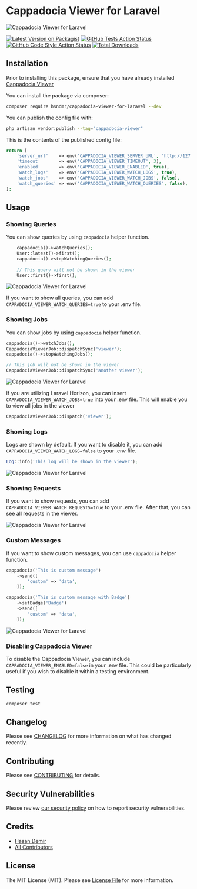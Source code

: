 # Cappadocia Viewer for Laravel
<picture>
  <img alt="Cappadocia Viewer for Laravel" src="./art/app.png">
</picture>

[![Latest Version on Packagist](https://img.shields.io/packagist/v/hsndmr/cappadocia-viewer-for-laravel.svg?style=flat-square)](https://packagist.org/packages/hsndmr/cappadocia-viewer-for-laravel)
[![GitHub Tests Action Status](https://img.shields.io/github/actions/workflow/status/hsndmr/cappadocia-viewer-for-laravel/run-tests.yml?branch=main&label=tests&style=flat-square)](https://github.com/hsndmr/cappadocia-viewer-for-laravel/actions?query=workflow%3Arun-tests+branch%3Amain)
[![GitHub Code Style Action Status](https://img.shields.io/github/actions/workflow/status/hsndmr/cappadocia-viewer-for-laravel/fix-php-code-style-issues.yml?branch=main&label=code%20style&style=flat-square)](https://github.com/hsndmr/cappadocia-viewer-for-laravel/actions?query=workflow%3A"Fix+PHP+code+style+issues"+branch%3Amain)
[![Total Downloads](https://img.shields.io/packagist/dt/hsndmr/cappadocia-viewer-for-laravel.svg?style=flat-square)](https://packagist.org/packages/hsndmr/cappadocia-viewer-for-laravel)


## Installation

Prior to installing this package, ensure that you have already installed  [Cappadocia Viewer](https://github.com/hsndmr/cappadocia-viewer/releases/tag/0.1.0)

You can install the package via composer:

```bash
composer require hsndmr/cappadocia-viewer-for-laravel --dev
```

You can publish the config file with:

```bash
php artisan vendor:publish --tag="cappadocia-viewer"
```

This is the contents of the published config file:

```php
return [
    'server_url'    => env('CAPPADOCIA_VIEWER_SERVER_URL', 'http://127.0.0.1:9091'),
    'timeout'       => env('CAPPADOCIA_VIEWER_TIMEOUT', 3),
    'enabled'       => env('CAPPADOCIA_VIEWER_ENABLED', true),
    'watch_logs'    => env('CAPPADOCIA_VIEWER_WATCH_LOGS', true),
    'watch_jobs'    => env('CAPPADOCIA_VIEWER_WATCH_JOBS', false),
    'watch_queries' => env('CAPPADOCIA_VIEWER_WATCH_QUERIES', false),
];
```

## Usage

### Showing Queries

You can show queries by using `cappadocia` helper function.

````php
    cappadocia()->watchQueries();
    User::latest()->first();
    cappadocia()->stopWatchingQueries();
    
    // This query will not be shown in the viewer
    User::first()->first();
````

<picture>
  <img alt="Cappadocia Viewer for Laravel" src="./art/showing_queries.png">
</picture>

If you want to show all queries, you can add `CAPPADOCIA_VIEWER_WATCH_QUERIES=true` to your .env file.

### Showing Jobs
You can show jobs by using `cappadocia` helper function. 

```` php
cappadocia()->watchJobs();
CappadociaViewerJob::dispatchSync('viewer');
cappadocia()->stopWatchingJobs();

// This job will not be shown in the viewer
CappadociaViewerJob::dispatchSync('another viewer');
````

<picture>
  <img alt="Cappadocia Viewer for Laravel" src="./art/showing_jobs.png">
</picture>

If you are utilizing Laravel Horizon, you can insert `CAPPADOCIA_VIEWER_WATCH_JOBS=true` into your .env file. This will enable you to view all jobs in the viewer
```` php
CappadociaViewerJob::dispatch('viewer');
````

### Showing Logs

Logs are shown by default. If you want to disable it, you can add `CAPPADOCIA_VIEWER_WATCH_LOGS=false` to your .env file.
```` php
Log::info('This log will be shown in the viewer');
````

<picture>
<img alt="Cappadocia Viewer for Laravel" src="./art/showing_logs.png">
</picture>


### Showing Requests

If you want to show requests, you can add `CAPPADOCIA_VIEWER_WATCH_REQUESTS=true` to your .env file. After that, you can see all requests in the viewer.

<picture>
<img alt="Cappadocia Viewer for Laravel" src="./art/showing_requests.png">
</picture>

### Custom Messages

If you want to show custom messages, you can use `cappadocia` helper function.

```` php
cappadocia('This is custom message')
    ->send([
        'custom' => 'data',
    ]);

cappadocia('This is custom message with Badge')
    ->setBadge('Badge')
    ->send([
        'custom' => 'data',
    ]);
````

<picture>
<img alt="Cappadocia Viewer for Laravel" src="./art/showing_custom_messages.png">
</picture>

### Disabling Cappadocia Viewer
To disable the Cappadocia Viewer, you can include `CAPPADOCIA_VIEWER_ENABLED=false` in your .env file. This could be particularly useful if you wish to disable it within a testing environment.

## Testing

```bash
composer test
```

## Changelog

Please see [CHANGELOG](CHANGELOG.md) for more information on what has changed recently.

## Contributing

Please see [CONTRIBUTING](CONTRIBUTING.md) for details.

## Security Vulnerabilities

Please review [our security policy](../../security/policy) on how to report security vulnerabilities.

## Credits

- [Hasan Demir](https://github.com/hsndmr)
- [All Contributors](../../contributors)

## License

The MIT License (MIT). Please see [License File](LICENSE.md) for more information.
